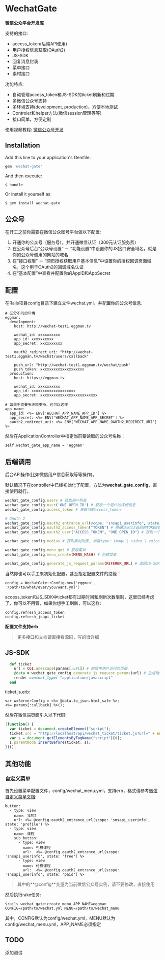 # WechatGate

**微信公众平台开发库**

支持的接口:

- access_token(后端API使用)
- 用户授权信息获取(OAuth2)
- JS-SDK
- 回复消息封装
- 菜单接口
- 素材接口

功能特点:

- 自动管理access_token和JS-SDK的ticket刷新和过期
- 多微信公众号支持
- 多环境支持(development, production)，方便本地测试
- Controler和helper方法(微信session管理等等)
- 接口简单，方便定制

使用视频教程: [微信公众号开发](https://eggman.tv/c/s-wechat-development-using-ruby-on-rails)

## Installation

Add this line to your application's Gemfile:

```ruby
gem 'wechat-gate'
```

And then execute:

    $ bundle

Or install it yourself as:

    $ gem install wechat-gate

## 公众号

在开工之前你需要在微信公众账号平台做以下配置:

1. 开通你的公众号（服务号），并开通微信认证（300元认证服务费）
2. 在公众号后台“公众号设置” － “功能设置”中设置你的JS接口安全域名，就是你的公众号调用的网站的域名
3. 在“接口权限” － “网页授权获取用户基本信息”中设置你的授权回调页面域名，这个用于OAuth2的回调域名认证
4. 在“基本配置”中查看并配置你的AppID和AppSecret

## 配置

在Rails项目config目录下建立文件wechat.yml，并配置你的公众号信息.

```
# 区分不同的环境
eggman:
  development:
    host: http://wechat-test1.eggman.tv

    wechat_id: xxxxxxxxxx
    app_id: xxxxxxxxxx
    app_secret: xxxxxxxxxx

    oauth2_redirect_uri: "http://wechat-test1.eggman.tv/wechat/users/callback"

    push_url: "http://wechat-test1.eggman.tv/wechat/push"
    push_token: xxxxxxxxxxxxxxxxxxxx
  production:
    host: https://eggman.tv

    wechat_id: xxxxxxxxxx
    app_id: xxxxxxxxxxxxxxxxxxxx
    app_secret: xxxxxxxxxxxxxxxxxxxxxxxxxx

# 如果不需要多环境支持，也可以这样
app_name:
  app_id: <%= ENV['WECHAT_APP_NAME_APP_ID'] %>
  app_secret: <%= ENV['WECHAT_APP_NAME_APP_SECRET'] %>
  oauth2_redirect_uri: <%= ENV['WECHAT_APP_NAME_OAUTH2_REDIRECT_URI'] %>
```

然后在ApplicationController中指定当前要读取的公众号名称：

```
self.wechat_gate_app_name = 'eggman'
```

## 后端调用

后台API操作(比如微信用户信息获取等等操作)。

默认情况下在controller中已经初始化了配置，方法为**wechat_gate_config**，直接使用就行。


```ruby
wechat_gate_config.users # 获取用户列表
wechat_gate_config.user('ONE_OPEN_ID') # 获取一个用户的详细信息
wechat_gate_config.access_token # 获取当前access_token

# OAuth 2
wechat_gate_config.oauth2_entrance_url(scope: "snsapi_userinfo", state: "CURENT_STATE") # 获取当前OAuth2授权入口URL
wechat_gate_config.oauth2_access_token("TOKEN") # 根据OAuth2返回的TOKEN获取access_token
wechat_gate_config.oauth2_user("ACCESS_TOKEN", "ONE_OPEN_ID") # 获取一个用户的信息

wechat_gate_config.medias # 获取素材列表, 参数type: image | video | voice | news (图文)

wechat_gate_config.menu_get # 获取菜单
wechat_gate_config.menu_create(MENU_HASH) # 创建菜单

wechat_gate_config.generate_js_request_params(REFERER_URL) # 返回JS-SDK的验证参数，供前端JS-SDK使用
```

当然你也可以手工来初始化配置，甚至指定配置文件的路径：

```
config = WechatGate::Config.new('eggman', '/path/to/what/ever/you/want.yml')
```

access_token和JS_SDK中ticket都有过期时间和刷新次数限制，这里已经考虑了，你可以不用管，如果你想手工刷新，可以这样:

```
config.refresh_access_token
config.refresh_jsapi_ticket
```

**配置文件支持erb**

> 更多接口和文档请直接看源码，写的很详细

## JS-SDK

```ruby
  def ticket
    url = CGI.unescape(params[:url]) # 微信中用户访问的页面
    @data = wechat_gate_config.generate_js_request_params(url) # 生成微信JS-SDK所需的jsapi_ticket，signature等等参数供前段js使用
    render content_type: "application/javascript"
  end
```

ticket.js.erb:

```
var wxServerConfig = <%= @data.to_json.html_safe %>;
<%= params[:callback] %>();
```

然后在微信端页面引入以下代码:

```js
(function() {
  var ticket = document.createElement("script");
  ticket.src = "http://localhost/api/wechat_ticket/ticket.js?url=" + encodeURIComponent(window.location.href.split('#')[0]) + "&callback=wxCallback";
  var s = document.getElementsByTagName("script")[0];
  s.parentNode.insertBefore(ticket, s);
})();
```

## 其他功能

### 自定义菜单

首先设置菜单配置文件，config/wechat_menu.yml，支持erb，格式请参考[微信自定义菜单文档](https://mp.weixin.qq.com/wiki):

```
button:
  - type: view
    name: 我的2
    url: <%= @config.oauth2_entrance_url(scope: 'snsapi_userinfo', state: 'profile') %>
  - type: view
    name: 课程
    sub_button:
      - type: view
        name: 免费课程
        url:  <%= @config.oauth2_entrance_url(scope: 'snsapi_userinfo', state: 'free') %>
      - type: view
        name: 付费课程
        url:  <%= @config.oauth2_entrance_url(scope: 'snsapi_userinfo', state: 'paid') %>
```

> 其中的**@config**变量为当前微信公众号实例，请不要修改，直接使用

然后执行rake任务:

```shell
$rails wechat_gate:create_menu APP_NAME=eggman CONFIG=/path/to/wechat.yml MENU=/path/to/wechat_menu
```

其中，CONFIG默认为config/wechat.yml，MENU默认为config/wechat_menu.yml，APP_NAME必须指定

## TODO

添加测试
